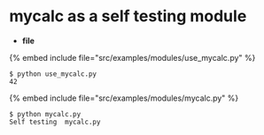 # mycalc as a self testing module


* __file__

{% embed include file="src/examples/modules/use_mycalc.py" %}

```
$ python use_mycalc.py
42
```
{% embed include file="src/examples/modules/mycalc.py" %}

```
$ python mycalc.py
Self testing  mycalc.py
```



